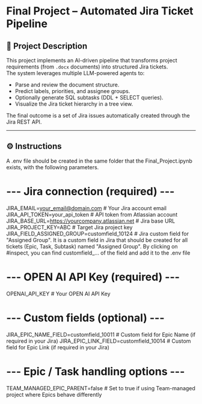 # Final Project – Automated Jira Ticket Pipeline

## 📖 Project Description
This project implements an AI-driven pipeline that transforms project requirements (from `.docx` documents) into structured Jira tickets.  
The system leverages multiple LLM-powered agents to:
- Parse and review the document structure.
- Predict labels, priorities, and assignee groups.
- Optionally generate SQL subtasks (DDL + SELECT queries).
- Visualize the Jira ticket hierarchy in a tree view.

The final outcome is a set of Jira issues automatically created through the Jira REST API.

---

## ⚙️ Instructions
A .env file should be created in the same folder that the Final_Project.ipynb exists, with the following parameters.

# --- Jira connection (required) ---
JIRA_EMAIL=your_email@domain.com          # Your Jira account email
JIRA_API_TOKEN=your_api_token             # API token from Atlassian account
JIRA_BASE_URL=https://yourcompany.atlassian.net  # Jira base URL
JIRA_PROJECT_KEY=ABC                      # Target Jira project key
JIRA_FIELD_ASSIGNED_GROUP=customfield_10124  # Jira custom field for "Assigned Group". It is a custom field in Jira that should be created for all tickets (Epic, Task, Subtask) named "Assigned Group". By clicking on #inspect, you can find customfield_... of the field and add it to the .env file

# --- OPEN AI API Key (required) ---
OPENAI_API_KEY                            # Your OPEN AI API Key

# --- Custom fields (optional) ---
JIRA_EPIC_NAME_FIELD=customfield_10011       # Custom field for Epic Name (if required in your Jira)
JIRA_EPIC_LINK_FIELD=customfield_10014       # Custom field for Epic Link (if required in your Jira)

# --- Epic / Task handling options ---
TEAM_MANAGED_EPIC_PARENT=false    # Set to true if using Team-managed project where Epics behave differently
